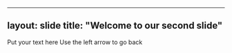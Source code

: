 ----
layout: slide
title: "Welcome to our second slide"
----
Put your text here
Use the left arrow to go back
